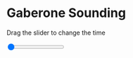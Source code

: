 <h1>Gaberone Sounding</h1>
<p>Drag the slider to change the time</p>

<div class="slidecontainer">
<input oninput='setImage(this)' class="slider" type="range" min="0" max="9" value="0" step="1" />
<img id='img'/>
</div>

<script>
var img = document.getElementById('img');
var img_array = ['/assets/images/skwt/skd_gaberone_wrfout_d01_2020-05-30_12:00:00.png',
'/assets/images/skwt/skd_gaberone_wrfout_d01_2020-05-30_18:00:00.png',
'/assets/images/skwt/skd_gaberone_wrfout_d01_2020-05-31_00:00:00.png',
'/assets/images/skwt/skd_gaberone_wrfout_d01_2020-05-31_06:00:00.png',
'/assets/images/skwt/skd_gaberone_wrfout_d01_2020-05-31_12:00:00.png',
'/assets/images/skwt/skd_gaberone_wrfout_d01_2020-05-31_18:00:00.png',
'/assets/images/skwt/skd_gaberone_wrfout_d01_2020-06-01_00:00:00.png',
'/assets/images/skwt/skd_gaberone_wrfout_d01_2020-06-01_06:00:00.png',
'/assets/images/skwt/skd_gaberone_wrfout_d01_2020-06-01_12:00:00.png',];
function setImage(obj)
{
        var value = obj.value;
        img.src = img_array[value];

}
</script>
